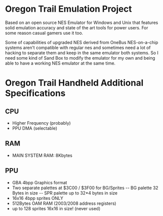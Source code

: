 # Oregon Trail Emulation Project

Based on an open source NES Emulator for Windows and Unix that features solid emulation accuracy and state of the art tools for power users. For some reason casual gamers use it too.

Some of capabilities of upgraded NES derived from OneBus NES-on-a-chip systems aren't compatible with regular nes and sometimes need a lot of hacking to separate them and keep in the same emulator both systems. So I need some kind of Sand Box to modify the emulator for my own and being able to have a working NES emulator at the same time.

# Oregon Trail Handheld Additional Specifications
## CPU

 - Higher Frequency (probably)
 - PPU DMA (selectable)
 
## RAM

 - MAIN SYSTEM RAM: 8Kbytes
 
## PPU

 - GBA 4bpp Graphics format
 - Two separate palettes at $3C00 / $3F00 for BG/Sprites
 -- BG palette 32 Bytes in size
 -- SPR palette up to 32*4 bytes in size
 - 16x16 4bpp sprites ONLY
 - 512Bytes OAM RAM ($2003/$2008 address registers)
 - up to 128 sprites 16x16 in size! (never used)
